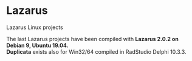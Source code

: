 # Lazarus
Lazarus Linux projects 

The last Lazarus projects have been compiled with <b>Lazarus 2.0.2 on Debian 9, Ubuntu 19.04.</b>\
<b>Duplicata</b> exists also for Win32/64 compiled in RadStudio Delphi 10.3.3.
